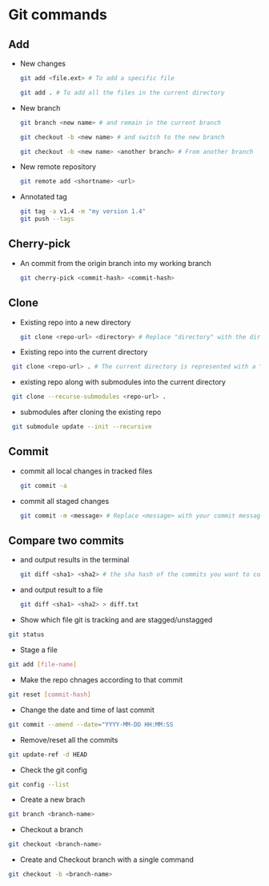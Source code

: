 # Git commands

## **Add**

- New changes
  
  ```bash
  git add <file.ext> # To add a specific file
  
  git add . # To add all the files in the current directory
  ```

- New branch
  
  ```bash
  git branch <new name> # and remain in the current branch 
  
  git checkout -b <new name> # and switch to the new branch

  git checkout -b <new name> <another branch> # From another branch

  ```

- New remote repository
  
  ```bash
  git remote add <shortname> <url>
  ```

- Annotated tag
  
  ```bash
  git tag -a v1.4 -m "my version 1.4"
  git push --tags
  ```

## **Cherry-pick**

- An commit from the origin branch into my working branch
  
  ```bash
  git cherry-pick <commit-hash> <commit-hash>
  ```

## **Clone**

- Existing repo into a new directory
  
  ```bash
  git clone <repo-url> <directory> # Replace "directory" with the directory you want
  ```

- Existing repo into the current directory
  
 ```bash
  git clone <repo-url> . # The current directory is represented with a "."
  ```

- existing repo along with submodules into the current directory
  
 ```bash
  git clone --recurse-submodules <repo-url> . 
  ```

- submodules after cloning the existing repo
  
 ```bash
  git submodule update --init --recursive 
  ```

## **Commit**

- commit all local changes in tracked files
  
  ```bash
  git commit -a
  ```

- commit all staged changes
  
  ```bash
  git commit -m <message> # Replace <message> with your commit message.
  ```

## **Compare two commits**

- and output results in the terminal
  
  ```bash
  git diff <sha1> <sha2> # the sha hash of the commits you want to compare.

  ```

- and output result to a file
  
  ```bash
  git diff <sha1> <sha2> > diff.txt
  ```

- Show which file git is tracking and are stagged/unstagged

```bash
git status
```

- Stage a file

```bash
git add [file-name]
```

- Make the repo chnages according to that commit

```bash
git reset [commit-hash]
```

- Change the date and time of last commit

```bash
git commit --amend --date="YYYY-MM-DD HH:MM:SS
```

- Remove/reset all the commits

```bash
git update-ref -d HEAD
```

- Check the git config

```bash
git config --list
```

- Create a new brach

```bash
git branch <branch-name>
```

- Checkout a branch

```bash
git checkout <branch-name>
```

- Create and Checkout branch with a single command

```bash
git checkout -b <branch-name>
```
